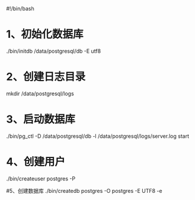 #!/bin/bash

# 1、初始化数据库
./bin/initdb /data/postgresql/db -E utf8

# 2、创建日志目录
mkdir /data/postgresql/logs

# 3、启动数据库
./bin/pg_ctl -D /data/postgresql/db -l /data/postgresql/logs/server.log start

# 4、创建用户
./bin/createuser postgres -P

#5、创建数据库
./bin/createdb postgres -O postgres -E UTF8 -e

